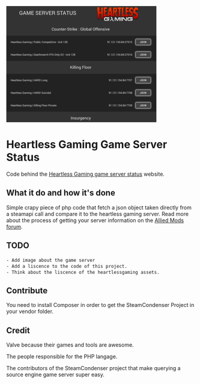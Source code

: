 ![revolunet logo](repo_image.png "Game server status preview image")

# Heartless Gaming Game Server Status
Code behind the [Heartless Gaming game server status](https://www.heartlessgaming.com/game-server-status/) website.

## What it do and how it's done
Simple crapy piece of php code that fetch a json object taken directly from a steamapi call and compare it to the heartless gaming server. Read more about the process of getting your server information on the [Allied Mods forum](https://forums.alliedmods.net/showthread.php?t=192367).

## TODO
	- Add image about the game server
	- Add a liscence to the code of this project.
	- Think about the liscence of the heartlessgaming assets.

## Contribute
You need to install Composer in order to get the SteamCondenser Project in your vendor folder.

## Credit
Valve because their games and tools are awesome.

The people responsible for the PHP langage.

The contributors of the SteamCondenser project that make querying a source engine game server super easy.
